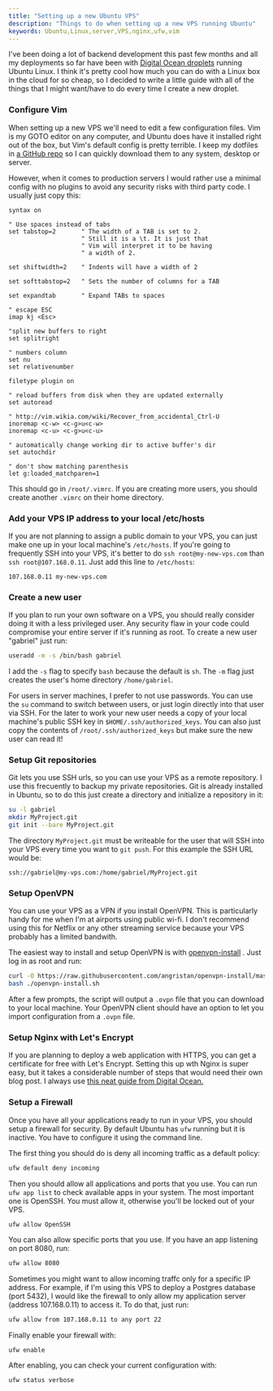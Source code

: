 ```yaml
---
title: "Setting up a new Ubuntu VPS"
description: "Things to do when setting up a new VPS running Ubuntu"
keywords: Ubuntu,Linux,server,VPS,nginx,ufw,vim
---
```


I've been doing a lot of backend development this past few months and all my 
deployments so far have been with [Digital Ocean droplets](
https://www.digitalocean.com/products/droplets) running Ubuntu Linux. I think
it's pretty cool how much you can do with a Linux box in the cloud for
so cheap, so I decided to write a little guide with all of the things that I 
might want/have to do every time I create a new droplet.

<!--more-->

### Configure Vim

When setting up a new VPS we'll need to edit a few configuration files. Vim is 
my GOTO editor on any computer, and Ubuntu does have it installed right out of
the box, but Vim's default config is pretty terrible. I keep my dotfiles in 
[a GitHub repo](https://github.com/GAumala/dotfiles) so I can quickly download
them to any system, desktop or server.

However, when it comes to production servers I would rather use a minimal config 
with no plugins to avoid any security risks with third party code. I usually just
copy this: 

``` vimscript
syntax on

" Use spaces instead of tabs
set tabstop=2       " The width of a TAB is set to 2.
                    " Still it is a \t. It is just that
                    " Vim will interpret it to be having
                    " a width of 2.

set shiftwidth=2    " Indents will have a width of 2

set softtabstop=2   " Sets the number of columns for a TAB

set expandtab       " Expand TABs to spaces

" escape ESC
imap kj <Esc>

"split new buffers to right
set splitright

" numbers column
set nu
set relativenumber

filetype plugin on

" reload buffers from disk when they are updated externally
set autoread

" http://vim.wikia.com/wiki/Recover_from_accidental_Ctrl-U
inoremap <c-w> <c-g>u<c-w>
inoremap <c-u> <c-g>u<c-u>

" automatically change working dir to active buffer's dir
set autochdir

" don't show matching parenthesis
let g:loaded_matchparen=1
```

This should go in `/root/.vimrc`. If you are creating more users, 
you should create another `.vimrc` on their home directory.

### Add your VPS IP address to your local /etc/hosts

If you are not planning to assign a public domain to your VPS, 
you can just make one up in your local machine's `/etc/hosts`. If you're going
to frequently SSH into your VPS, it's better to do `ssh root@my-new-vps.com`
than `ssh root@107.168.0.11`. Just add this line to `/etc/hosts`:

```
107.168.0.11 my-new-vps.com
```

### Create a new user

If you plan to run your own software on a VPS, you should really consider
doing it with a less privileged user. Any security flaw in your code could
compromise your entire server if it's running as root. To create a new
user "gabriel" just run:

``` bash
useradd -m -s /bin/bash gabriel
```

I add the `-s` flag to specify `bash` because the default is `sh`. The `-m` flag
just creates the user's home directory `/home/gabriel`. 

For users in server machines, I prefer to not use passwords. You can use the 
`su` command to switch between users, or just login directly into that user
via SSH. For the later to work your new user needs a copy of your local 
machine's public SSH key in `$HOME/.ssh/authorized_keys`. You can also just copy the
contents of `/root/.ssh/authorized_keys` but make sure the new user can read it!

### Setup Git repositories

Git lets you use SSH urls, so you can use your VPS as a remote repository.
I use this frecuently to backup my private repositories. Git is already installed
in Ubuntu, so to do this just create a directory and initialize a repository in it:

``` bash
su -l gabriel
mkdir MyProject.git
git init --bare MyProject.git
```

The directory `MyProject.git` must be writeable for the user that will
SSH into your VPS every time you want to `git push`. For this example the SSH
URL would be:

```
ssh://gabriel@my-vps.com:/home/gabriel/MyProject.git
```

### Setup OpenVPN

You can use your VPS as a VPN if you install OpenVPN. This is particularly handy
for me when I'm at airports using public wi-fi. I don't recommend using this for
Netflix or any other streaming service because your VPS probably has a limited
bandwith. 

The easiest way to install and setup OpenVPN is with [openvpn-install](
https://github.com/angristan/openvpn-install) . Just log in as root and run:

``` bash
curl -O https://raw.githubusercontent.com/angristan/openvpn-install/master/openvpn-install.sh
bash ./openvpn-install.sh
```

After a few prompts, the script will output a `.ovpn` file that you can download
 to your local machine. Your OpenVPN client should have an option to let you import
configuration from a `.ovpn` file.

### Setup Nginx with Let's Encrypt

If you are planning to deploy a web application with HTTPS, you can get
a certificate for free with Let's Encrypt. Setting this up wth Nginx is super
easy, but it takes a considerable number of steps that would need their own
blog post. I always use [this neat guide from Digital Ocean.](
https://www.digitalocean.com/community/tutorials/how-to-secure-nginx-with-let-s-encrypt-on-ubuntu-22-04
)

### Setup a Firewall

Once you have all your applications ready to run in your VPS, you should
setup a firewall for security. By default Ubuntu has `ufw` running but
it is inactive. You have to configure it using the command line. 

The first thing you should do is deny all incoming traffic as a default policy:

``` bash
ufw default deny incoming
```

Then you should allow all applications and ports that you use. You can run 
`ufw app list` to check available apps in your system. The most  important one
is OpenSSH. You must allow it, otherwise you'll be locked out of your VPS.

``` bash
ufw allow OpenSSH
```

You can also allow specific ports that you use. If you have an app listening
on port 8080, run:

``` bash
ufw allow 8080
```

Sometimes you might want to allow incoming traffc only for a specific IP address.
For example, if I'm using this VPS to deploy a Postgres database (port 5432),
I would like the firewall to only allow my application server (address
107.168.0.11) to access it. To do that, just run:

``` bash
ufw allow from 107.168.0.11 to any port 22
```

Finally enable your firewall with:

```
ufw enable
```

After enabling, you can check your current configuration with:

```
ufw status verbose
```
